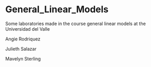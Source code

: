 # General_Linear_Models
Some laboratories made in the course general linear models at the Universidad del Valle

Angie Rodriquez

Julieth Salazar

Mavelyn Sterling
